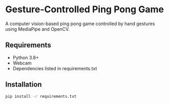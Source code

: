# Gesture-Controlled Ping Pong Game

A computer vision-based ping pong game controlled by hand gestures using MediaPipe and OpenCV.

## Requirements
- Python 3.8+
- Webcam
- Dependencies listed in requirements.txt

## Installation
```bash
pip install -r requirements.txt
